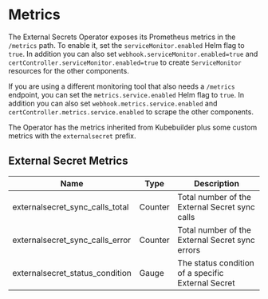 # Metrics

The External Secrets Operator exposes its Prometheus metrics in the `/metrics` path. To enable it, set the `serviceMonitor.enabled` Helm flag to `true`. In addition you can also set `webhook.serviceMonitor.enabled=true` and `certController.serviceMonitor.enabled=true` to create `ServiceMonitor` resources for the other components.

If you are using a different monitoring tool that also needs a `/metrics` endpoint, you can set the `metrics.service.enabled` Helm flag to `true`. In addition you can also set `webhook.metrics.service.enabled` and `certController.metrics.service.enabled` to scrape the other components.

The Operator has the metrics inherited from Kubebuilder plus some custom metrics with the `externalsecret` prefix.

## External Secret Metrics

| Name                            | Type    | Description                                        |
| ------------------------------- | ------- | -------------------------------------------------- |
| externalsecret_sync_calls_total | Counter | Total number of the External Secret sync calls     |
| externalsecret_sync_calls_error | Counter | Total number of the External Secret sync errors    |
| externalsecret_status_condition | Gauge   | The status condition of a specific External Secret |
